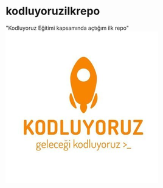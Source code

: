 # kodluyoruzilkrepo
"Kodluyoruz Eğitimi kapsamında açtığım ilk repo" 
![Kodluyoruz Logo](https://raw.githubusercontent.com/Kodluyoruz/taskforce/git/git/markdown-nedir-nasil-kullaniriz-/figures/kodluyoruz_logo.jpg)